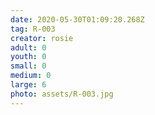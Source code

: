 ```yaml
---
date: 2020-05-30T01:09:20.268Z
tag: R-003
creator: rosie
adult: 0
youth: 0
small: 0
medium: 0
large: 6
photo: assets/R-003.jpg
---
```

